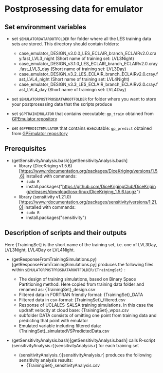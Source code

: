 # Postprosessing data for emulator

## Set environment variables

- set `$EMULATORDATAROOTFOLDER` for folder where all the LES training data sets are stored. This directory should contain folders:
	- case_emulator_DESIGN_v3.0.0_LES_ECLAIR_branch_ECLAIRv2.0.cray.fast_LVL3_night (Short name of training set: LVL3Night)
	- case_emulator_DESIGN_v3.1.0_LES_ECLAIR_branch_ECLAIRv2.0.cray.fast_LVL3_day (Short name of training set: LVL3Day)
	- case_emulator_DESIGN_v3.2_LES_ECLAIR_branch_ECLAIRv2.0.cray.fast_LVL4_night (Short name of training set: LVL4Night)
	- case_emulator_DESIGN_v3.3_LES_ECLAIR_branch_ECLAIRv2.0.cray.fast_LVL4_day (Short name of trainingn set: LVL4Day)

- set `$EMULATORPOSTPROSDATAROOTFOLDER` for folder where you want to store your postprosessing data that the scripts produce

- set `$GPTRAINEMULATOR` that contains executable: `gp_train` obtained from [GPEmulator repository](https://github.com/JaakkoAhola/GPEmulator/programs/emulator_train)
- set `$GPPREDICTEMULATOR` that contains executable: `gp_predict` obtained from [GPEmulator repository](https://github.com/JaakkoAhola/GPEmulator/programs/emulator_predict)


## Prerequisites

- (getSensitivityAnalysis.bash)[getSensitivityAnalysis.bash]
	- library (DiceKriging v1.5.6)[https://www.rdocumentation.org/packages/DiceKriging/versions/1.5.6] installed with commands:
		- `sudo R`
		- install.packages("https://github.com/DiceKrigingClub/DiceKriging/releases/download/osx-linux/DiceKriging_1.5.6.tar.gz")
	- library (sensitivity v1.21.0)[https://www.rdocumentation.org/packages/sensitivity/versions/1.21.0] installed with commands:
		- `sudo R`
		- install.packages("sensitivity")



## Description of scripts and their outputs

Here {TrainingSet} is the short name of the training set, i.e. one of LVL3Day, LVL3Night, LVL4Day or LVL4Night.

- (getResponseFromTrainingSimulations.py)[getResponseFromTrainingSimulations.py] produces the following files within `$EMULATORPOSTPROSDATAROOTFOLDER/{TrainingSet}` :

	- The design of training simulations, based on Binary Space Partitioning method. Here copied from training data folder and renamed as: {TrainingSet}_design.csv
	- Filtered data in FORTRAN friendly format: {TrainingSet}_DATA
	- Filtered data in csv-format: {TrainingSet}_filtered.csv
	- Response of UCLALES-SALSA training simulations. In this case the updraft velocity at cloud base: {TrainingSet}_wpos.csv
	- subfolder DATA consists of omitting one point from training data and predicting that point with emulator
	- Emulated variable including filtered data:{TrainingSet}_simulatedVSPredictedData.csv

- (getSensitivityAnalysis.bash)[getSensitivityAnalysis.bash] calls R-script (sensitivityAnalysis.r)[sensitivityAnalysis.r] for each training set

	- (sensitivityAnalysis.r)[sensitivityAnalysis.r] produces the following sensitivity analysis results:
		- {TrainingSet}_sensitivityAnalysis.csv
